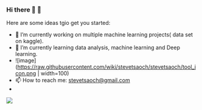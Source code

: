 ### Hi there 👋 :haircut:

Here are some ideas tgio get you started:

- 🔭 I’m currently working on multiple machine learning projects( data set on kaggle).
- 🌱 I’m currently learning data analysis, machine learning and Deep learning.
- ![image](https://raw.githubusercontent.com/wiki/stevetsaoch/stevetsaoch/tool_icon.png | width=100)
- 📫 How to reach me: stevetsaoch@gmail.com
- 
![](https://img.shields.io/badge/sklean-0.19-green)
